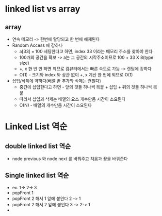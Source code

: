 # linked list vs array

## array

- 연속 메모리 -> 한번에 할당되고 한 번에 해제된다
- Random Access 에 강하다
    - a[33] = 100 세팅한다고 하면, index 33 이라는 메모리 주소를 찾아야 한다
    - 100개의 공간을 확보 -> a는 그 공간의 시작주소이므로 100 + 33 X 8(type size)
    - +, x 한 번 만 하면 되므로 컴뷰터에서는 빠른 속도로 가능 -> 랜덤에 강하다
    - O(1) - 크기와 index 와 상관 없이 +, x 계산 한 번에 되므로 O(1)
- 삽입/삭제에 약하다(배열 끝 추가와 삭제는 괜찮다)
    - 중간에 삽입한다고 하면 - 앞의 것들 하나씩 복붙 + 삽입 + 뒤의 것들 하나씩 복붙
    - 따라서 삽입과 삭제는 배열의 요소 개수만큼 시간이 소요된다
    - O(N) - 배열의 개수만큼 시간이 소요된다

# Linked List 역순
## double linked list 역순
- node previous 와 node next 를 바꿔주고 처음과 끝을 바꿔준다

## Single linked list 역순
- ex. 1-> 2-> 3
- popFront 1
- popFront 2 해서 1 앞에 붙인다 2 -> 1
- popFront 2 해서 2 앞에 붙인다 3 -> 2-> 1
- 